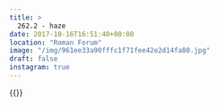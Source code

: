 ```yaml
---
title: >
  262.2 - haze
date: 2017-10-16T16:51:40+00:00
location: "Roman Forum"
image: "/img/961ee33a90fffc1f71fee42e2d14fa80.jpg"
draft: false
instagram: true
---
```


{{<photo src="/img/961ee33a90fffc1f71fee42e2d14fa80.jpg">}}
